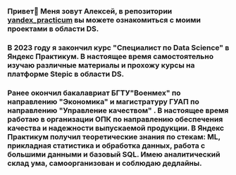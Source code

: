 ### Привет👋 Меня зовут Алексей, в репозитории [yandex_practicum](https://github.com/aleksei-veselov/yandex_practicum) вы можете ознакомиться с моими проектами в области DS.

### В 2023 году я закончил курс "Специалист по Data Science" в Яндекс Практикум. В настоящее время самостоятельно изучаю различные материалы и прохожу курсы на платформе Stepic в области DS.

### Ранее окончил бакалавриат БГТУ"Военмех" по направлению "Экономика" и магистратуру ГУАП по направлению "Управление качеством" . В настоящее время работаю в организации ОПК по направлению обеспечения качества и надежности выпускаемой продукции. В Яндекс Практикум получил теоретические знания по стекам: ML, прикладная статистика и обработка данных, работа с большими данными и базовый SQL. Имею аналитический склад ума, самоорганизован и соблюдаю дедлайны.

<!--
**aleksei-veselov/aleksei-veselov** is a ✨ _special_ ✨ repository because its `README.md` (this file) appears on your GitHub profile.

Here are some ideas to get you started:

- 🔭 I’m currently working on ...
- 🌱 I’m currently learning ...
- 👯 I’m looking to collaborate on ...
- 🤔 I’m looking for help with ...
- 💬 Ask me about ...
- 📫 How to reach me: ...
- 😄 Pronouns: ...
- ⚡ Fun fact: ...
-->
